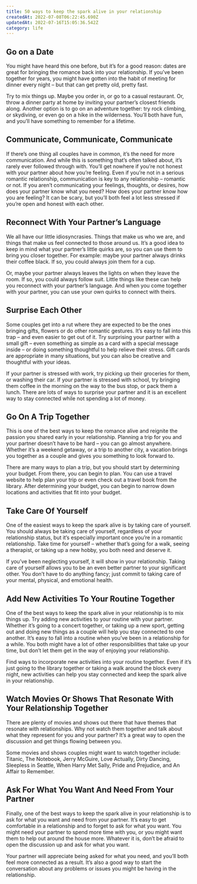 ```yaml
---
title: 50 ways to keep the spark alive in your relationship
createdAt: 2022-07-08T06:22:45.690Z
updatedAt: 2022-07-16T15:05:36.542Z
category: life
---
```


## Go on a Date

You might have heard this one before, but it’s for a good reason: dates are great for bringing the romance back into your relationship. If you’ve been together for years, you might have gotten into the habit of meeting for dinner every night – but that can get pretty old, pretty fast.

Try to mix things up. Maybe you order in, or go to a casual restaurant. Or, throw a dinner party at home by inviting your partner’s closest friends along. Another option is to go on an adventure together: try rock climbing, or skydiving, or even go on a hike in the wilderness. You’ll both have fun, and you’ll have something to remember for a lifetime.

## Communicate, Communicate, Communicate

If there’s one thing all couples have in common, it’s the need for more communication. And while this is something that’s often talked about, it’s rarely ever followed through with. You’ll get nowhere if you’re not honest with your partner about how you’re feeling. Even if you’re not in a serious romantic relationship, communication is key to any relationship – romantic or not. If you aren’t communicating your feelings, thoughts, or desires, how does your partner know what you need? How does your partner know how you are feeling? It can be scary, but you’ll both feel a lot less stressed if you’re open and honest with each other.

## Reconnect With Your Partner’s Language

We all have our little idiosyncrasies. Things that make us who we are, and things that make us feel connected to those around us. It’s a good idea to keep in mind what your partner’s little quirks are, so you can use them to bring you closer together. For example: maybe your partner always drinks their coffee black. If so, you could always join them for a cup.

Or, maybe your partner always leaves the lights on when they leave the room. If so, you could always follow suit. Little things like these can help you reconnect with your partner’s language. And when you come together with your partner, you can use your own quirks to connect with theirs.

## Surprise Each Other

Some couples get into a rut where they are expected to be the ones bringing gifts, flowers or do other romantic gestures. It’s easy to fall into this trap – and even easier to get out of it. Try surprising your partner with a small gift – even something as simple as a card with a special message inside – or doing something thoughtful to help relieve their stress. Gift cards are appropriate in many situations, but you can also be creative and thoughtful with your ideas.

If your partner is stressed with work, try picking up their groceries for them, or washing their car. If your partner is stressed with school, try bringing them coffee in the morning on the way to the bus stop, or pack them a lunch. There are lots of ways to surprise your partner and it is an excellent way to stay connected while not spending a lot of money.

## Go On A Trip Together

This is one of the best ways to keep the romance alive and reignite the passion you shared early in your relationship. Planning a trip for you and your partner doesn’t have to be hard – you can go almost anywhere. Whether it’s a weekend getaway, or a trip to another city, a vacation brings you together as a couple and gives you something to look forward to.

There are many ways to plan a trip, but you should start by determining your budget. From there, you can begin to plan. You can use a travel website to help plan your trip or even check out a travel book from the library. After determining your budget, you can begin to narrow down locations and activities that fit into your budget.

## Take Care Of Yourself

One of the easiest ways to keep the spark alive is by taking care of yourself. You should always be taking care of yourself, regardless of your relationship status, but it’s especially important once you’re in a romantic relationship. Take time for yourself – whether that’s going for a walk, seeing a therapist, or taking up a new hobby, you both need and deserve it.

If you’ve been neglecting yourself, it will show in your relationship. Taking care of yourself allows you to be an even better partner to your significant other. You don’t have to do anything fancy; just commit to taking care of your mental, physical, and emotional health.

## Add New Activities To Your Routine Together

One of the best ways to keep the spark alive in your relationship is to mix things up. Try adding new activities to your routine with your partner. Whether it’s going to a concert together, or taking up a new sport, getting out and doing new things as a couple will help you stay connected to one another. It’s easy to fall into a routine when you’ve been in a relationship for a while. You both might have a lot of other responsibilities that take up your time, but don’t let them get in the way of enjoying your relationship.

Find ways to incorporate new activities into your routine together. Even if it’s just going to the library together or taking a walk around the block every night, new activities can help you stay connected and keep the spark alive in your relationship.

## Watch Movies Or Shows That Resonate With Your Relationship Together

There are plenty of movies and shows out there that have themes that resonate with relationships. Why not watch them together and talk about what they represent for you and your partner? It’s a great way to open the discussion and get things flowing between you.

Some movies and shows couples might want to watch together include: Titanic, The Notebook, Jerry McGuire, Love Actually, Dirty Dancing, Sleepless in Seattle, When Harry Met Sally, Pride and Prejudice, and An Affair to Remember.

## Ask For What You Want And Need From Your Partner

Finally, one of the best ways to keep the spark alive in your relationship is to ask for what you want and need from your partner. It’s easy to get comfortable in a relationship and to forget to ask for what you want. You might need your partner to spend more time with you, or you might want them to help out around the house more. Whatever it is, don’t be afraid to open the discussion up and ask for what you want.

Your partner will appreciate being asked for what you need, and you’ll both feel more connected as a result. It’s also a good way to start the conversation about any problems or issues you might be having in the relationship.
